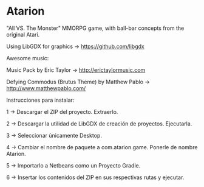 # Atarion
"All VS. The Monster" MMORPG game, with ball-bar concepts from the original Atari.

Using LibGDX for graphics -> https://github.com/libgdx

Awesome music: 

Music Pack by Eric Taylor -> http://erictaylormusic.com

Defying Commodus (Brutus Theme) by Matthew Pablo -> http://www.matthewpablo.com/

Instrucciones para instalar:

1 -> Descargar el ZIP del proyecto. Extraerlo.

2 -> Descargar la utilidad de LibGDX de creación de proyectos. Ejecutarla.

3 -> Seleccionar únicamente Desktop.

4 -> Cambiar el nombre de paquete a com.atarion.game. Ponerle de nombre Atarion.

5 -> Importarlo a Netbeans como un Proyecto Gradle.

6 -> Insertar los contenidos del ZIP en sus respectivas rutas y ejecutar.
